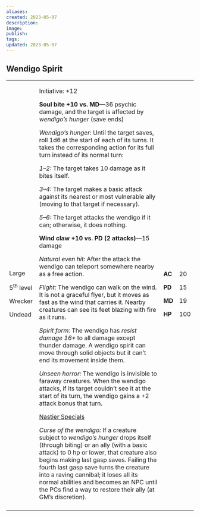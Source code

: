 ```yaml
---
aliases: 
created: 2023-05-07
description: 
image: 
publish: 
tags: 
updated: 2023-05-07
---
```


## Wendigo Spirit

<table>
<colgroup>
<col style="width: 16%" />
<col style="width: 71%" />
<col style="width: 5%" />
<col style="width: 6%" />
</colgroup>
<tbody>
<tr class="odd">
<td><p>Large</p>
<p>5<sup>th</sup> level</p>
<p>Wrecker</p>
<p>Undead</p></td>
<td><p>Initiative: +12</p>
<p><strong>Soul bite +10 vs. MD</strong>—36 psychic damage, and the
target is affected by <em>wendigo’s hunger</em> (save ends)</p>
<p><em>Wendigo’s hunger:</em> Until the target saves, roll 1d6 at the
start of each of its turns. It takes the corresponding action for its
full turn instead of its normal turn:</p>
<p><em>1–2:</em> The target takes 10 damage as it bites itself.</p>
<p><em>3–4:</em> The target makes a basic attack against its nearest or
most vulnerable ally (moving to that target if necessary).</p>
<p><em>5–6:</em> The target attacks the wendigo if it can; otherwise, it
does nothing.</p>
<p><strong>Wind claw +10 vs. PD (2 attacks)</strong>—15 damage</p>
<p><em>Natural even hit:</em> After the attack the wendigo can teleport
somewhere nearby as a free action.</p>
<p><em>Flight:</em> The wendigo can walk on the wind. It is not a
graceful flyer, but it moves as fast as the wind that carries it. Nearby
creatures can see its feet blazing with fire as it runs.</p>
<p><em>Spirit form:</em> The wendigo has <em>resist damage 16+</em> to
all damage except thunder damage. A wendigo spirit can move through
solid objects but it can’t end its movement inside them.</p>
<p><em>Unseen horror:</em> The wendigo is invisible to faraway
creatures. When the wendigo attacks, if its target couldn’t see it at
the start of its turn, the wendigo gains a +2 attack bonus that
turn.</p>
<p><u>Nastier Specials</u></p>
<p><em>Curse of the wendigo:</em> If a creature subject to <em>wendigo’s
hunger</em> drops itself (through biting) or an ally (with a basic
attack) to 0 hp or lower, that creature also begins making last gasp
saves. Failing the fourth last gasp save turns the creature into a
raving cannibal; it loses all its normal abilities and becomes an NPC
until the PCs find a way to restore their ally (at GM’s
discretion).</p></td>
<td><p><strong>AC</strong></p>
<p><strong>PD</strong></p>
<p><strong>MD</strong></p>
<p><strong>HP</strong></p></td>
<td><p>20</p>
<p>15</p>
<p>19</p>
<p>100</p></td>
</tr>
<tr class="even">
<td></td>
<td></td>
<td></td>
<td></td>
</tr>
</tbody>
</table>